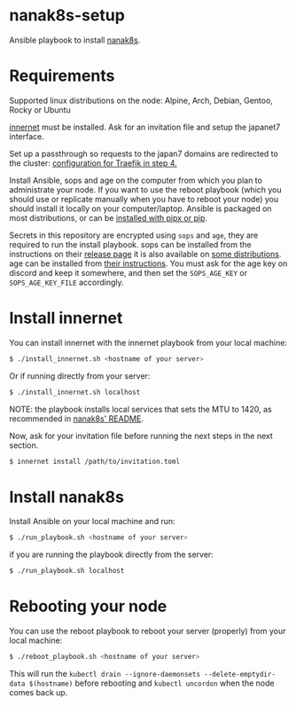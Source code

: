 # nanak8s-setup

Ansible playbook to install [nanak8s](https://github.com/Japan7/nanak8s).

# Requirements

Supported linux distributions on the node: Alpine, Arch, Debian, Gentoo, Rocky or Ubuntu

[innernet](https://github.com/tonarino/innernet) must be installed.
Ask for an invitation file and setup the japanet7 interface.

Set up a passthrough so requests to the japan7 domains are redirected to the cluster:
[configuration for Traefik in step 4.](https://github.com/Japan7/nanak8s#steps)

Install Ansible, sops and age on the computer from which you plan to administrate your node.
If you want to use the reboot playbook (which you should use or replicate
manually when you have to reboot your node) you should install it locally on your computer/laptop.
Ansible is packaged on most distributions, or can be [installed with pipx or
pip](https://docs.ansible.com/ansible/latest/installation_guide/intro_installation.html).

Secrets in this repository are encrypted using `sops` and `age`, they are
required to run the install playbook.
sops can be installed from the instructions on their 
[release page](https://github.com/getsops/sops/releases/tag/v3.8.1) it is also
available on [some distributions](https://repology.org/project/sops/versions).
age can be installed from [their instructions](https://github.com/FiloSottile/age#installation).
You must ask for the age key on discord and keep it somewhere, and then set the
`SOPS_AGE_KEY` or `SOPS_AGE_KEY_FILE` accordingly.

# Install innernet

You can install innernet with the innernet playbook from your local machine:

```sh
$ ./install_innernet.sh <hostname of your server>
```

Or if running directly from your server:

```sh
$ ./install_innernet.sh localhost
```

NOTE: the playbook installs local services that sets the MTU to 1420, as
recommended in [nanak8s' README](https://github.com/Japan7/nanak8s#steps).

Now, ask for your invitation file before running the next steps in the next section.

```sh
$ innernet install /path/to/invitation.toml
```

# Install nanak8s

Install Ansible on your local machine and run:

```sh
$ ./run_playbook.sh <hostname of your server>
```

if you are running the playbook directly from the server:
```sh
$ ./run_playbook.sh localhost
```

# Rebooting your node

You can use the reboot playbook to reboot your server (properly) from your local machine:

```sh
$ ./reboot_playbook.sh <hostname of your server>
```

This will run the `kubectl drain --ignore-daemonsets --delete-emptydir-data $(hostname)`
before rebooting and `kubectl uncordon` when the node comes back up.
